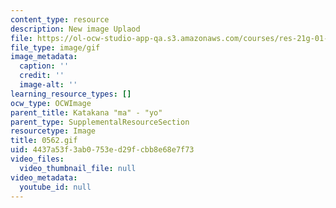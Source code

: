 ```yaml
---
content_type: resource
description: New image Uplaod
file: https://ol-ocw-studio-app-qa.s3.amazonaws.com/courses/res-21g-01-kana-spring-2010/4437a53f3ab0753ed29fcbb8e68e7f73_0562.gif
file_type: image/gif
image_metadata:
  caption: ''
  credit: ''
  image-alt: ''
learning_resource_types: []
ocw_type: OCWImage
parent_title: Katakana "ma" - "yo"
parent_type: SupplementalResourceSection
resourcetype: Image
title: 0562.gif
uid: 4437a53f-3ab0-753e-d29f-cbb8e68e7f73
video_files:
  video_thumbnail_file: null
video_metadata:
  youtube_id: null
---
```

